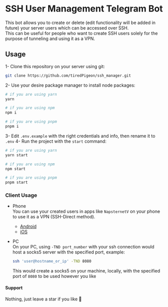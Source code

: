 # SSH User Management Telegram Bot

This bot allows you to create or delete (edit functionality will be added in future) your server users which can be accessed over SSH.  
This can be useful for people who want to create SSH users solely for the purpose of tunneling and using it as a VPN.

## Usage

1- Clone this repository on your server using git:

```bash
git clone https://github.com/tiredPigeon/ssh_manager.git
```

2- Use your desire package manager to install node packages:

```bash
# if you are using yarn
yarn

# if you are using npm
npm i

# if you are using pnpm
pnpm i
```

3- Edit `.env.example` with the right credentials and info, then rename it to `.env`
4- Run the project with the `start` command:

```bash
# if you are using yarn
yarn start

# if you are using npm
npm start

# if you are using pnpm
pnpm start
```

### Client Usage

- Phone  
  You can use your created users in apps like `NapsternetV` on your phone to use it as a VPN (SSH-Direct method).

  - [Android](https://play.google.com/store/apps/details?id=com.napsternetlabs.napsternetv)
  - [iOS](https://apps.apple.com/us/app/napsternetv/id1629465476)

- PC  
  On your PC, using `-TND port_number` with your ssh connection would host a socks5 server with the specified port, example:

  ```bash
  ssh 'user@hostname_or_ip' -TND 8080
  ```

  This would create a socks5 on your machine, locally, with the specified port of `8080` to be used however you like

#### Support

Nothing, just leave a star if you like 🙂
